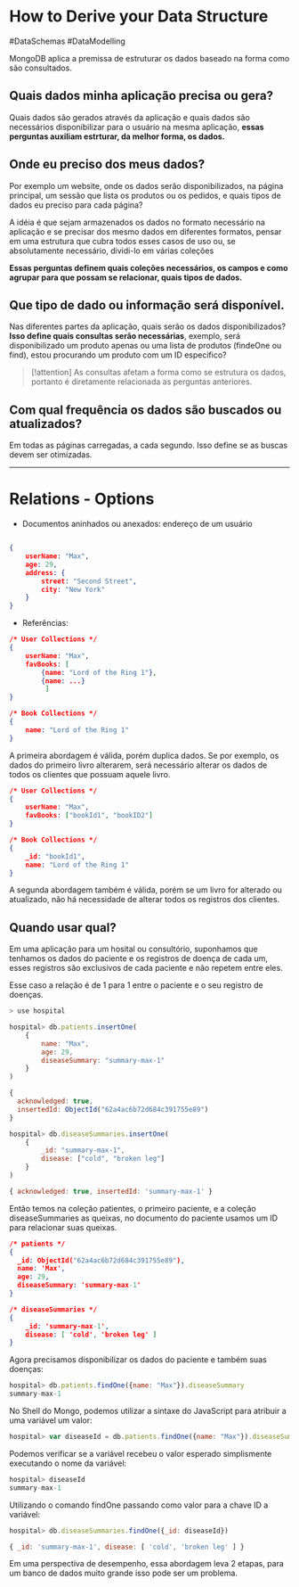 # How to Derive your Data Structure
#DataSchemas #DataModelling

MongoDB aplica a premissa de estruturar os dados baseado na forma como são consultados.

## Quais dados minha aplicação precisa ou gera?
Quais dados são gerados através da aplicação e quais dados são necessários disponibilizar para o usuário na mesma aplicação, **essas perguntas auxiliam estrturar, da melhor forma, os dados.** 

## Onde eu preciso dos meus dados?
Por exemplo um website, onde os dados serão disponibilizados, na página principal, um sessão que lista os produtos ou os pedidos, e quais tipos de dados eu preciso para cada página? 

A idéia é que sejam armazenados os dados no formato necessário na aplicação e se precisar dos mesmo dados em diferentes formatos, pensar em uma estrutura que cubra todos esses casos de uso ou, se absolutamente necessário, dividi-lo em várias coleções

**Essas perguntas definem quais coleções necessários, os campos e como agrupar para que possam se relacionar, quais tipos de dados.**

## Que tipo de dado ou informação será disponível.
Nas diferentes partes da aplicação, quais serão os dados disponibilizados? **Isso define quais consultas serão necessárias**, exemplo, será disponibilizado um produto apenas ou uma lista de produtos (findeOne ou find), estou procurando um produto com um ID especifico?

>[!attention]
>As consultas afetam a forma como se estrutura os dados, portanto é diretamente relacionada as perguntas anteriores.

## Com qual frequência os dados são buscados ou atualizados?
Em todas as páginas carregadas, a cada segundo. Isso define se as buscas devem ser otimizadas.

---

# Relations - Options
- Documentos aninhados ou anexados: endereço de um usuário
```json

{
	userName: "Max",
	age: 29,
	address: {
		street: "Second Street",
		city: "New York"
	}
}
```

- Referências: 
```json
/* User Collections */
{
	userName: "Max",
	favBooks: [
		{name: "Lord of the Ring 1"},
		{name: ...}
		 ]
}

/* Book Collections */	
{
	name: "Lord of the Ring 1"
}


```

A primeira abordagem é válida, porém duplica dados. Se por exemplo, os dados do primeiro livro alterarem, será necessário alterar os dados de todos os clientes que possuam aquele livro.

```json
/* User Collections */
{
	userName: "Max",
	favBooks: ["bookId1", "bookID2"]
}

/* Book Collections */
{
	_id: "bookId1",
	name: "Lord of the Ring 1"
}
```

A segunda abordagem também é válida, porém se um livro for alterado ou atualizado, não há necessidade de alterar todos os registros dos clientes.

## Quando usar qual?
Em uma aplicação para um hosital ou consultório, suponhamos que tenhamos os dados do paciente e os registros de doença de cada um, esses registros são exclusivos de cada paciente e não repetem entre eles.

Esse caso a relação é de 1 para 1 entre o paciente e o seu registro de doenças. 

```javascript
> use hospital

hospital> db.patients.insertOne(
	{
		name: "Max",
		age: 29,
		diseaseSummary: "summary-max-1"
	}
)

{
  acknowledged: true,
  insertedId: ObjectId("62a4ac6b72d684c391755e89")
}

hospital> db.diseaseSummaries.insertOne(
	{
		_id: "summary-max-1",
		disease: ["cold", "broken leg"]
	}
)

{ acknowledged: true, insertedId: 'summary-max-1' }
```

Então temos na coleção patientes, o primeiro paciente, e a coleção diseaseSummaries as queixas, no documento do paciente usamos um ID para relacionar suas queixas.

```json
/* patients */
{
  _id: ObjectId("62a4ac6b72d684c391755e89"),
  name: 'Max',
  age: 29,
  diseaseSummary: 'summary-max-1'
}
```

```json
/* diseaseSummaries */
{ 
	_id: 'summary-max-1', 
	disease: [ 'cold', 'broken leg' ] 
}
```

Agora precisamos disponibilizar os dados do paciente e também suas doenças:

```javascript
hospital> db.patients.findOne({name: "Max"}).diseaseSummary
summary-max-1
```

No Shell do Mongo, podemos utilizar a sintaxe do JavaScript para atribuir a uma variável um valor:

```javascript
hospital> var diseaseId = db.patients.findOne({name: "Max"}).diseaseSummary
```

Podemos verificar se a variável recebeu o valor esperado simplismente executando o nome da variável:

```javascript
hospital> diseaseId
summary-max-1
```

Utilizando o comando findOne passando como valor para a chave ID a variável:

```javascript
hospital> db.diseaseSummaries.findOne({_id: diseaseId})

{ _id: 'summary-max-1', disease: [ 'cold', 'broken leg' ] }
```

Em uma perspectiva de desempenho, essa abordagem leva 2 etapas, para um banco de dados muito grande isso pode ser um problema.
